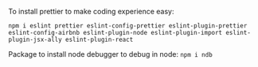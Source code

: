 To install prettier to make coding experience easy:

`npm i eslint prettier eslint-config-prettier eslint-plugin-prettier eslint-config-airbnb eslint-plugin-node eslint-plugin-import eslint-plugin-jsx-ally eslint-plugin-react`


Package to install node debugger to debug in node:
`npm i ndb`